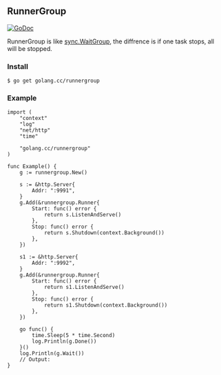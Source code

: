 ## RunnerGroup

[![GoDoc](https://pkg.go.dev/golang.cc/runnergroup?status.svg)](https://pkg.go.dev/golang.cc/runnergroup)

RunnerGroup is like [sync.WaitGroup](https://pkg.go.dev/sync?tab=doc#WaitGroup), the diffrence is if one task stops, all will be stopped.

### Install

    $ go get golang.cc/runnergroup

### Example

```
import (
	"context"
	"log"
	"net/http"
	"time"

	"golang.cc/runnergroup"
)

func Example() {
	g := runnergroup.New()

	s := &http.Server{
		Addr: ":9991",
	}
	g.Add(&runnergroup.Runner{
		Start: func() error {
			return s.ListenAndServe()
		},
		Stop: func() error {
			return s.Shutdown(context.Background())
		},
	})

	s1 := &http.Server{
		Addr: ":9992",
	}
	g.Add(&runnergroup.Runner{
		Start: func() error {
			return s1.ListenAndServe()
		},
		Stop: func() error {
			return s1.Shutdown(context.Background())
		},
	})

	go func() {
		time.Sleep(5 * time.Second)
		log.Println(g.Done())
	}()
	log.Println(g.Wait())
	// Output:
}

```
